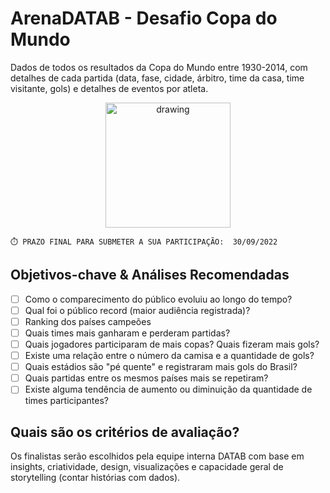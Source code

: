 # ArenaDATAB - Desafio Copa do Mundo

Dados de todos os resultados da Copa do Mundo entre 1930-2014, com detalhes de cada partida (data, fase, cidade, árbitro, time da casa, time visitante, gols) e detalhes de eventos por atleta.

<center><img src="https://user-images.githubusercontent.com/25754870/192645692-bfbe4f32-0a85-4af3-9dc1-c1706801c738.png" alt="drawing" width="200"/></center>

    ⏱️ PRAZO FINAL PARA SUBMETER A SUA PARTICIPAÇÃO:  30/09/2022

## Objetivos-chave & Análises Recomendadas

- [ ] Como o comparecimento do público evoluiu ao longo do tempo?
- [ ] Qual foi o público record (maior audiência registrada)?
- [ ] Ranking dos países campeões
- [ ] Quais times mais ganharam e perderam partidas? 
- [ ] Quais jogadores participaram de mais copas? Quais fizeram mais gols?
- [ ] Existe uma relação entre o número da camisa e a quantidade de gols?
- [ ] Quais estádios são "pé quente" e registraram mais gols do Brasil?
- [ ] Quais partidas entre os mesmos países mais se repetiram? 
- [ ] Existe alguma tendência de aumento ou diminuição da quantidade de times participantes?

## Quais são os critérios de avaliação?
Os finalistas serão escolhidos pela equipe interna DATAB com base em insights, criatividade, design, visualizações e capacidade geral de storytelling (contar histórias com dados).
